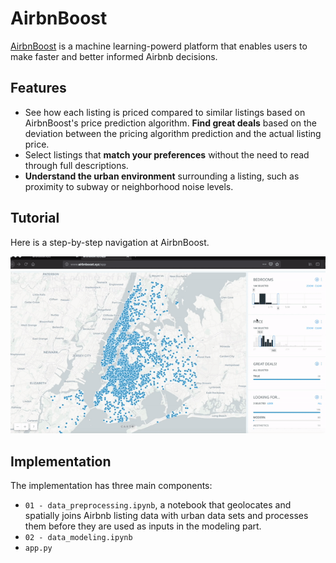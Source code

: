 # AirbnBoost
[AirbnBoost](http://www.airbnboost.xyz) is a machine learning-powerd platform that enables users to make faster and better informed Airbnb decisions.

## Features
- See how each listing is priced compared to similar listings based on AirbnBoost's price prediction algorithm. __Find great deals__ based on the deviation between the pricing algorithm prediction and the actual listing price.
- Select listings that __match your preferences__ without the need to read through full descriptions. 
- __Understand the urban environment__ surrounding a listing, such as proximity to subway or neighborhood noise levels.


## Tutorial

Here is a step-by-step navigation at AirbnBoost.

![](app/templates/airbnBoost_gif.gif)


## Implementation

The implementation has three main components:

- `01 - data_preprocessing.ipynb`, a notebook that geolocates and spatially joins Airbnb listing data with urban data sets and processes them before they are used as inputs in the modeling part.
- `02 - data_modeling.ipynb`
- `app.py`

